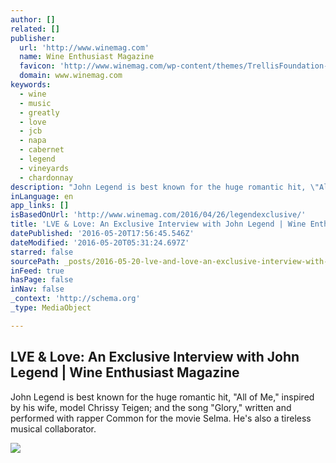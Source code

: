 ```yaml
---
author: []
related: []
publisher:
  url: 'http://www.winemag.com'
  name: Wine Enthusiast Magazine
  favicon: 'http://www.winemag.com/wp-content/themes/TrellisFoundation-child/assets/img/favicon.ico'
  domain: www.winemag.com
keywords:
  - wine
  - music
  - greatly
  - love
  - jcb
  - napa
  - cabernet
  - legend
  - vineyards
  - chardonnay
description: "John Legend is best known for the huge romantic hit, \"All of Me,\" inspired by his wife, model Chrissy Teigen; and the song \"Glory,\" written and performed with rapper Common for the movie Selma. He's also a tireless musical collaborator."
inLanguage: en
app_links: []
isBasedOnUrl: 'http://www.winemag.com/2016/04/26/legendexclusive/'
title: 'LVE & Love: An Exclusive Interview with John Legend | Wine Enthusiast Magazine'
datePublished: '2016-05-20T17:56:45.546Z'
dateModified: '2016-05-20T05:31:24.697Z'
starred: false
sourcePath: _posts/2016-05-20-lve-and-love-an-exclusive-interview-with-john-legend-or-wine-e.md
inFeed: true
hasPage: false
inNav: false
_context: 'http://schema.org'
_type: MediaObject

---
```

<article style=""><h1>LVE &amp; Love: An Exclusive Interview with John Legend | Wine Enthusiast Magazine</h1><p>John Legend is best known for the huge romantic hit, "All of Me," inspired by his wife, model Chrissy Teigen; and the song "Glory," written and performed with rapper Common for the movie Selma. He's also a tireless musical collaborator.</p><img src="http://www.winemag.com/wp-content/uploads/2016/04/John_Legend_JCB_X.jpg" /></article>